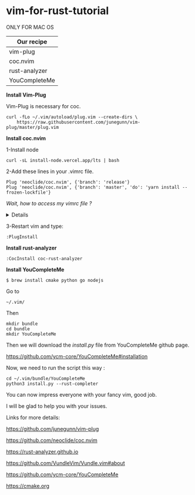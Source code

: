 # vim-for-rust-tutorial
ONLY FOR MAC OS

| Our recipe   | 
| ------------- | 
| vim-plug | 
| coc.nvim  | 
| rust-analyzer | 
| YouCompleteMe | 

**Install Vim-Plug**

Vim-Plug is necessary for coc.
```
curl -fLo ~/.vim/autoload/plug.vim --create-dirs \
    https://raw.githubusercontent.com/junegunn/vim-plug/master/plug.vim
```

**Install coc.nvim**

1-Install node
```
curl -sL install-node.vercel.app/lts | bash
```

2-Add these lines in your .vimrc file.

```
Plug 'neoclide/coc.nvim', {'branch': 'release'}
Plug 'neoclide/coc.nvim', {'branch': 'master', 'do': 'yarn install --frozen-lockfile'}
```
*Wait, how to access my vimrc file ?*

<details>
In your terminal

```
cd
```

```
vim ~/.vimrc 
```


</details>

3-Restart vim and type:

```
:PlugInstall
```
**Install rust-analyzer**

```
:CocInstall coc-rust-analyzer
```

**Install YouCompleteMe**

```
$ brew install cmake python go nodejs
```

Go to

```
~/.vim/
```

Then

```
mkdir bundle
cd bundle
mkdir YouCompleteMe
```

Then we will download the *install.py* file from YouCompleteMe github page.

https://github.com/ycm-core/YouCompleteMe#installation

Now, we need to run the script this way :

```
cd ~/.vim/bundle/YouCompleteMe
python3 install.py --rust-completer
```

You can now impress everyone with your fancy vim, good job.

I will be glad to help you with your issues.


Links for more details:

https://github.com/junegunn/vim-plug

https://github.com/neoclide/coc.nvim

https://rust-analyzer.github.io

https://github.com/VundleVim/Vundle.vim#about

https://github.com/ycm-core/YouCompleteMe

https://cmake.org







